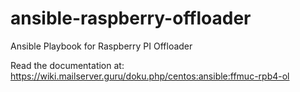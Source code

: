 # ansible-raspberry-offloader
Ansible Playbook for Raspberry PI Offloader

Read the documentation at:
https://wiki.mailserver.guru/doku.php/centos:ansible:ffmuc-rpb4-ol
